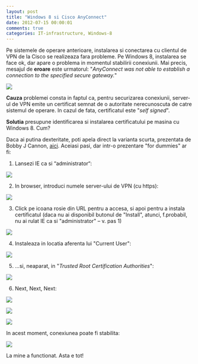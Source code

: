 ```yaml
---
layout: post
title: "Windows 8 si Cisco AnyConnect"
date: 2012-07-15 00:00:01
comments: true
categories: IT-infrastructure, Windows-8
---
```


Pe sistemele de operare anterioare, instalarea si conectarea cu clientul de VPN de la Cisco se realizeaza fara probleme. Pe Windows 8, instalarea se face ok, dar apare o problema in momentul stabilirii conexiunii. Mai precis, mesajul de **eroare** este urmatorul:
"_AnyConnect was not able to establish a connection to the specified secure gateway._"

![](/assets/images/2012/1AnyConnectErr.png)

**Cauza** problemei consta in faptul ca, pentru securizarea conexiunii, server-ul de VPN emite un certificat semnat de o autoritate nerecunoscuta de catre sistemul de operare. In cazul de fata, certificatul este "_self signed_".

**Solutia** presupune identificarea si instalarea certificatului pe masina cu Windows 8. Cum?

Daca ai putina dexteritate, poti apela direct la varianta scurta, prezentata de Bobby J Cannon, [aici](http://social.technet.microsoft.com/Forums/en-US/a116ddd0-c31d-4bd3-a5a6-91e1b6d4dafa/cisco-anyconnect-vpn-and-windows-8?forum=W8ITProPreRel). Aceiasi pasi, dar intr-o prezentare "for dummies" ar fi:

1.  Lansezi IE ca si “administrator“:

![](/assets/images/2012/0AnyConnectStartIE.png)

2.  In browser, introduci numele server-ului de VPN (cu https):

![](/assets/images/2012/2AnyConnectSite.png)

3.  Click pe icoana rosie din URL pentru a accesa, si apoi pentru a instala certificatul (daca nu ai disponibil butonul de "Install", atunci, f.probabil, nu ai rulat IE ca si "administrator" – v. pas 1)

![](/assets/images/2012/4AnyConnectInstallCertif.png)

4. Instaleaza in locatia aferenta lui "Current User":

![](/assets/images/2012/5AnyConnectInstallCertif.png)

5. ...si, neaparat, in "_Trusted Root Certification Authorities_":

![](/assets/images/2012/5AnyConnectPathCertif.png)

6. Next, Next, Next:

![](/assets/images/2012/6AnyConnectFinishCertif.png)

![](/assets/images/2012/7AnyConnectWarningCertif.png)

![](/assets/images/2012/8AnyConnectComplete.png)

In acest moment, conexiunea poate fi stabilita:

![](/assets/images/2012/10AnyConnectTestOK.png)

La mine a functionat. Asta e tot!
